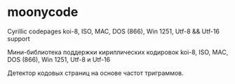 # moonycode

Cyrillic codepages koi-8, ISO, MAC, DOS (866), Win 1251, Utf-8 && Utf-16 support

Мини-библиотека поддержки кириллических кодировок koi-8, ISO, MAC, DOS (866), Win 1251, Utf-8 и Utf-16

Детектор кодовых страниц на основе частот триграммов.
